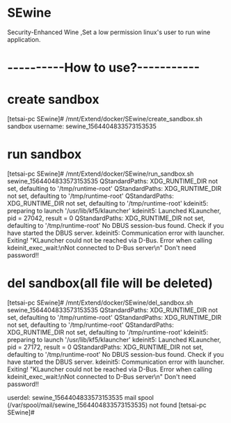 # SEwine
Security-Enhanced Wine ,Set a low permission linux's user to run wine application.

# ----------How to use?-----------

# create sandbox
[tetsai-pc SEwine]# /mnt/Extend/docker/SEwine/create_sandbox.sh  
sandbox username: sewine_1564404833573153535 
 
# run sandbox
[tetsai-pc SEwine]# /mnt/Extend/docker/SEwine/run_sandbox.sh sewine_1564404833573153535 
QStandardPaths: XDG_RUNTIME_DIR not set, defaulting to '/tmp/runtime-root' 
QStandardPaths: XDG_RUNTIME_DIR not set, defaulting to '/tmp/runtime-root' 
QStandardPaths: XDG_RUNTIME_DIR not set, defaulting to '/tmp/runtime-root' 
kdeinit5: preparing to launch '/usr/lib/kf5/klauncher' 
kdeinit5: Launched KLauncher, pid = 27042, result = 0 
QStandardPaths: XDG_RUNTIME_DIR not set, defaulting to '/tmp/runtime-root' 
No DBUS session-bus found. Check if you have started the DBUS server. 
kdeinit5: Communication error with launcher. Exiting! 
"KLauncher could not be reached via D-Bus. Error when calling kdeinit_exec_wait:\nNot connected to D-Bus server\n" 
Don't need password!! 
 
 
# del sandbox(all file will be deleted) 
[tetsai-pc SEwine]# /mnt/Extend/docker/SEwine/del_sandbox.sh sewine_1564404833573153535 
QStandardPaths: XDG_RUNTIME_DIR not set, defaulting to '/tmp/runtime-root' 
QStandardPaths: XDG_RUNTIME_DIR not set, defaulting to '/tmp/runtime-root' 
QStandardPaths: XDG_RUNTIME_DIR not set, defaulting to '/tmp/runtime-root' 
kdeinit5: preparing to launch '/usr/lib/kf5/klauncher' 
kdeinit5: Launched KLauncher, pid = 27172, result = 0 
QStandardPaths: XDG_RUNTIME_DIR not set, defaulting to '/tmp/runtime-root' 
No DBUS session-bus found. Check if you have started the DBUS server. 
kdeinit5: Communication error with launcher. Exiting! 
"KLauncher could not be reached via D-Bus. Error when calling kdeinit_exec_wait:\nNot connected to D-Bus server\n" 
Don't need password!! 

userdel: sewine_1564404833573153535 mail spool (/var/spool/mail/sewine_1564404833573153535) not found 
[tetsai-pc SEwine]#  

